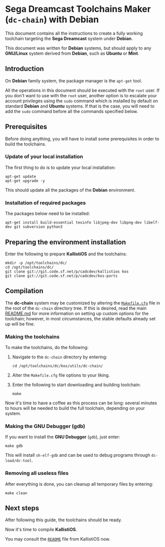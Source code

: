 # Sega Dreamcast Toolchains Maker (`dc-chain`) with Debian #

This document contains all the instructions to create a fully working
toolchain targeting the **Sega Dreamcast** system under **Debian**.

This document was written for **Debian** systems, but should apply to any
**GNU/Linux** system derived from **Debian**, such as **Ubuntu** or **Mint**.

## Introduction ##

On **Debian** family system, the package manager is the `apt-get` tool.

All the operations in this document should be executed with the `root` user. If 
you don't want to use with the `root` user, another option is to escalate your
account privileges using the `sudo` command which is installed by default on
standard **Debian** and **Ubuntu** systems. If that is the case, you will need
to add the `sudo` command before all the commands specified below.

## Prerequisites ##

Before doing anything, you will have to install some prerequisites in order to
build the toolchains.

### Update of your local installation ###

The first thing to do is to update your local installation:
```
apt-get update
apt-get upgrade -y	
```
This should update all the packages of the **Debian** environment.

### Installation of required packages ###

The packages below need to be installed:
```
apt-get install build-essential texinfo libjpeg-dev libpng-dev libelf-dev git subversion python3
```

## Preparing the environment installation ##

Enter the following to prepare **KallistiOS** and the toolchains:
```
mkdir -p /opt/toolchains/dc/
cd /opt/toolchains/dc/
git clone git://git.code.sf.net/p/cadcdev/kallistios kos
git clone git://git.code.sf.net/p/cadcdev/kos-ports
```

## Compilation ##

The **dc-chain** system may be customized by altering the
[`Makefile.cfg`](../Makefile.cfg) file in the root of the `dc-chain` directory
tree. If this is desired, read the main [README.md](../README.md) for more
information on setting up custom options for the toolchain; however, in most
circumstances, the stable defaults already set up will be fine.

### Making the toolchains ###

To make the toolchains, do the following:

1. Navigate to the `dc-chain` directory by entering:
	```
	cd /opt/toolchains/dc/kos/utils/dc-chain/
	```

2. Alter the `Makefile.cfg` file options to your liking.

3. Enter the following to start downloading and building toolchain:
	```
	make
	```

Now it's time to have a coffee as this process can be long: several minutes to
hours will be needed to build the full toolchain, depending on your system.

### Making the GNU Debugger (gdb) ###

If you want to install the **GNU Debugger** (`gdb`), just enter:
```
make gdb
```
This will install `sh-elf-gdb` and can be used to debug programs through
`dc-load/dc-tool`.

### Removing all useless files ###

After everything is done, you can cleanup all temporary files by entering:
```
make clean
```
## Next steps ##

After following this guide, the toolchains should be ready.

Now it's time to compile **KallistiOS**.

You may consult the [`README`](../../../doc/README) file from KallistiOS now.
